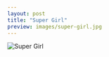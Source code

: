 ```yaml
---
layout: post
title: "Super Girl"
preview: images/super-girl.jpg
---
```


![Super Girl](/images/super-girl.jpg)
